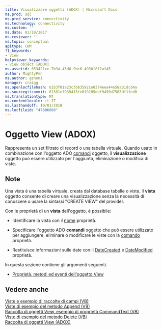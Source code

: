 ```yaml
---
title: Visualizzare oggetti (ADOX) | Microsoft Docs
ms.prod: sql
ms.prod_service: connectivity
ms.technology: connectivity
ms.custom: ''
ms.date: 01/19/2017
ms.reviewer: ''
ms.topic: conceptual
apitype: COM
f1_keywords:
- View
helpviewer_keywords:
- View object [ADOX]
ms.assetid: 653421ce-7b94-43d0-9bc6-4900f8f2af45
author: MightyPen
ms.author: genemi
manager: craigg
ms.openlocfilehash: 61b3f81a23c3bb35921e0374eea44e58a31dcd4a
ms.sourcegitcommit: 61381ef939415fe019285def9450d7583df1fed0
ms.translationtype: MT
ms.contentlocale: it-IT
ms.lasthandoff: 10/01/2018
ms.locfileid: "47696860"
---
```

# <a name="view-object-adox"></a>Oggetto View (ADOX)
Rappresenta un set filtrato di record o una tabella virtuale. Quando usato in combinazione con l'oggetto ADO [comandi](../../../ado/reference/ado-api/command-object-ado.md) oggetto, il **visualizzazione** oggetto può essere utilizzato per l'aggiunta, eliminazione o modifica di viste.  
  
## <a name="remarks"></a>Note  
 Una vista è una tabella virtuale, creata dal database tabelle o viste. Il **vista** oggetto consente di creare una visualizzazione senza la necessità di conoscere o usare la sintassi "CREATE VIEW" del provider.  
  
 Con le proprietà di un **vista** dell'oggetto, è possibile:  
  
-   Identificare la vista con il [nome](../../../ado/reference/adox-api/name-property-adox.md) proprietà.  
  
-   Specificare l'oggetto ADO **comandi** oggetto che può essere utilizzato per aggiungere, eliminare o modificare le viste con la [comando](../../../ado/reference/adox-api/command-property-adox.md) proprietà.  
  
-   Restituisce informazioni sulle date con il [DateCreated](../../../ado/reference/adox-api/datecreated-property-adox.md) e [DateModified](../../../ado/reference/adox-api/datemodified-property-adox.md) proprietà.  
  
 In questa sezione contiene gli argomenti seguenti.  
  
-   [Proprietà, metodi ed eventi dell'oggetto View](../../../ado/reference/adox-api/view-object-properties-methods-and-events.md)  
  
## <a name="see-also"></a>Vedere anche  
 [Viste e esempio di raccolte di campi (VB)](../../../ado/reference/adox-api/views-and-fields-collections-example-vb.md)   
 [Viste di esempio del metodo Append (VB)](../../../ado/reference/adox-api/views-append-method-example-vb.md)   
 [Raccolta di oggetti View, esempio di proprietà CommandText (VB)](../../../ado/reference/adox-api/views-collection-commandtext-property-example-vb.md)   
 [Viste di esempio del metodo Delete (VB)](../../../ado/reference/adox-api/views-delete-method-example-vb.md)   
 [Raccolta di oggetti View (ADOX)](../../../ado/reference/adox-api/views-collection-adox.md)
